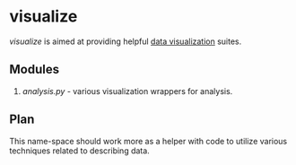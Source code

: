 # visualize
*visualize* is aimed at providing helpful [data visualization](https://en.wikipedia.org/wiki/Data_visualization)
suites.

## Modules
1. *analysis.py* - various visualization wrappers for analysis.

## Plan
This name-space should work more as a helper with code to utilize various
techniques related to describing data.
